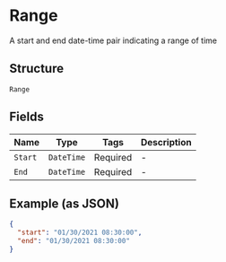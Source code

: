 
# Range

A start and end date-time pair indicating a range of time

## Structure

`Range`

## Fields

| Name | Type | Tags | Description |
|  --- | --- | --- | --- |
| `Start` | `DateTime` | Required | - |
| `End` | `DateTime` | Required | - |

## Example (as JSON)

```json
{
  "start": "01/30/2021 08:30:00",
  "end": "01/30/2021 08:30:00"
}
```

